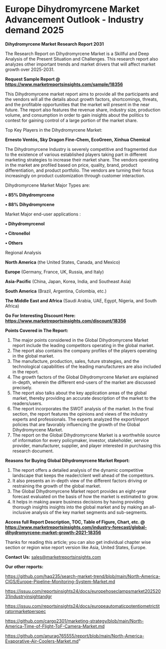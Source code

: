  # Europe Dihydromyrcene Market Advancement Outlook - Industry demand 2025

<strong>Dihydromyrcene Market Research Report 2031</strong>

The Research Report on Dihydromyrcene Market is a Skillful and Deep Analysis of the Present Situation and Challenges. This research report also analyzes other important trends and market drivers that will affect market growth over 2025-2031.

<strong>Request Sample Report @ <a href=https://www.marketreportsinsights.com/sample/18356>https://www.marketreportsinsights.com/sample/18356</a></strong>

This Dihydromyrcene market report aims to provide all the participants and the vendors will all the details about growth factors, shortcomings, threats, and the profitable opportunities that the market will present in the near future. The report also features the revenue share, industry size, production volume, and consumption in order to gain insights about the politics to contest for gaining control of a large portion of the market share.

Top Key Players in the Dihydromyrcene Market:

<strong>Ernesto Ventós, Sky Dragon Fine-Chem, EcoGreen, Xinhua Chemical</strong>

The Dihydromyrcene Industry is severely competitive and fragmented due to the existence of various established players taking part in different marketing strategies to increase their market share. The vendors operating in the market are profiled based on price, quality, brand, product differentiation, and product portfolio. The vendors are turning their focus increasingly on product customization through customer interaction.

Dihydromyrcene Market Major Types are:

<strong>• 85% Dihydromyrcene

• 88% Dihydromyrcene</strong>

Market Major end-user applications :

<strong>• Dihydromyrcenol

• Citronellol

• Others</strong>

Regional Analysis

</u><strong><b>North America</b></strong> (the United States, Canada, and Mexico)

<strong><b>Europe </b></strong>(Germany, France, UK, Russia, and Italy)

<strong><b>Asia-Pacific</b></strong> (China, Japan, Korea, India, and Southeast Asia)

<strong><b>South America</b></strong> (Brazil, Argentina, Colombia, etc.)

<strong><b>The Middle East and Africa</b></strong> (Saudi Arabia, UAE, Egypt, Nigeria, and South Africa)

<strong>Go For Interesting Discount Here: <a href=https://www.marketreportsinsights.com/discount/18356>https://www.marketreportsinsights.com/discount/18356</a></strong>

<strong>Points Covered in The Report:</strong>
<ol>
  <li>The major points considered in the Global Dihydromyrcene Market report include the leading competitors operating in the global market.</li>
  <li>The report also contains the company profiles of the players operating in the global market.</li>
  <li>The manufacture, production, sales, future strategies, and the technological capabilities of the leading manufacturers are also included in the report.</li>
  <li>The growth factors of the Global Dihydromyrcene Market are explained in-depth, wherein the different end-users of the market are discussed precisely.</li>
  <li>The report also talks about the key application areas of the global market, thereby providing an accurate description of the market to the readers/users.</li>
  <li>The report incorporates the SWOT analysis of the market. In the final section, the report features the opinions and views of the industry experts and professionals. The experts analyzed the export/import policies that are favorably influencing the growth of the Global Dihydromyrcene Market.</li>
  <li>The report on the Global Dihydromyrcene Market is a worthwhile source of information for every policymaker, investor, stakeholder, service provider, manufacturer, supplier, and player interested in purchasing this research document.</li>
</ol>
<strong>Reasons for Buying Global Dihydromyrcene Market Report:</strong>

<ol>
  <li>The report offers a detailed analysis of the dynamic competitive landscape that keeps the reader/client well ahead of the competitors.</li>
  <li>It also presents an in-depth view of the different factors driving or restraining the growth of the global market.</li>
  <li>The Global Dihydromyrcene Market report provides an eight-year forecast evaluated on the basis of how the market is estimated to grow.</li>
  <li>It helps in making aware business decisions by having providing thorough insights insights into the global market and by making an all-inclusive analysis of the key market segments and sub-segments.</li>
</ol>
<strong>Access full Report Description, TOC, Table of Figure, Chart, etc. @ <a href=https://www.marketreportsinsights.com/industry-forecast/global-dihydromyrcene-market-growth-2021-18356>https://www.marketreportsinsights.com/industry-forecast/global-dihydromyrcene-market-growth-2021-18356</a></strong>


Thanks for reading this article; you can also get individual chapter wise section or region wise report version like Asia, United States, Europe.

<strong>Contact Us:</strong>
sales@marketreportsinsights.com

<strong>Our other reports:</strong>

<a href=https://github.com/haq235/search-market-trend/blob/main/North-America-CIGS/Europe-Pipeline-Monitoring-System-Market.md>https://github.com/haq235/search-market-trend/blob/main/North-America-CIGS/Europe-Pipeline-Monitoring-System-Market.md</a>

<a href=https://issuu.com/reportsinsights24/docs/europehoseclampsmarket20252031industryinsightandgr>https://issuu.com/reportsinsights24/docs/europehoseclampsmarket20252031industryinsightandgr</a>

<a href=https://issuu.com/reportsinsights24/docs/europeautomaticpotentiometrictitratormarketperspec>https://issuu.com/reportsinsights24/docs/europeautomaticpotentiometrictitratormarketperspec</a>

<a href=https://github.com/cargo2301/marketing-strategy/blob/main/North-America-Time-of-Flight-ToF-Camera-Market.md>https://github.com/cargo2301/marketing-strategy/blob/main/North-America-Time-of-Flight-ToF-Camera-Market.md</a>

<a href=https://github.com/anurag765555/report/blob/main/North-America-Evaporative-Air-Coolers-Market.md>https://github.com/anurag765555/report/blob/main/North-America-Evaporative-Air-Coolers-Market.md</a>"
